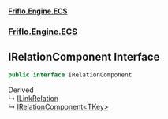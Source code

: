 #### [Friflo.Engine.ECS](index.md 'index')
### [Friflo.Engine.ECS](Friflo.Engine.ECS.md 'Friflo.Engine.ECS')

## IRelationComponent Interface

```csharp
public interface IRelationComponent
```

Derived  
&#8627; [ILinkRelation](ILinkRelation.md 'Friflo.Engine.ECS.ILinkRelation')  
&#8627; [IRelationComponent&lt;TKey&gt;](IRelationComponent_TKey_.md 'Friflo.Engine.ECS.IRelationComponent<TKey>')